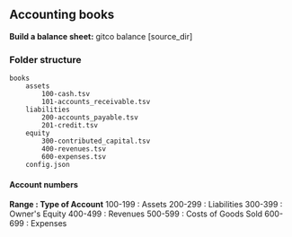 

## Accounting books

**Build a balance sheet:**
    gitco balance [source_dir]

### Folder structure
```
books
    assets
        100-cash.tsv
        101-accounts_receivable.tsv
    liabilities
        200-accounts_payable.tsv
        201-credit.tsv
    equity
        300-contributed_capital.tsv
        400-revenues.tsv
        600-expenses.tsv
    config.json
```

#### Account numbers
**Range : Type of Account**
100-199 : Assets
200-299 : Liabilities
300-399 : Owner's Equity
400-499 : Revenues
500-599 : Costs of Goods Sold
600-699 : Expenses

